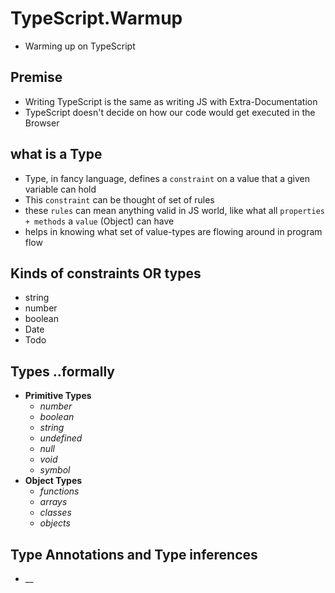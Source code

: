 # TypeScript.Warmup

- Warming up on TypeScript

## Premise

- Writing TypeScript is the same as writing JS with Extra-Documentation
- TypeScript doesn't decide on how our code would get executed in the Browser

## what is a Type

- Type, in fancy language, defines a `constraint` on a value that a given variable can hold
- This `constraint` can be thought of set of rules
- these `rules` can mean anything valid in JS world, like what all `properties + methods` a `value` (Object) can have
- helps in knowing what set of value-types are flowing around in program flow

## Kinds of constraints OR types

- string
- number
- boolean
- Date
- Todo

## Types ..formally

- **Primitive Types**
  - _number_
  - _boolean_
  - _string_
  - _undefined_
  - _null_
  - _void_
  - _symbol_
- **Object Types**
  - _functions_
  - _arrays_
  - _classes_
  - _objects_

## Type Annotations and Type inferences

- \_\_
